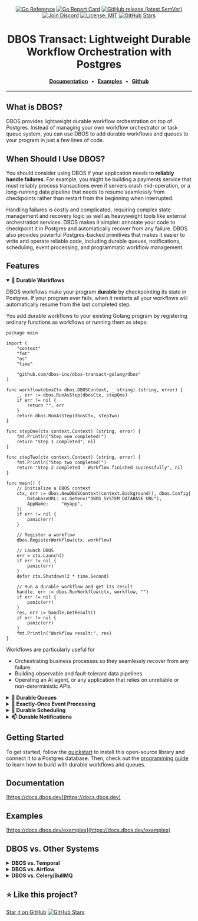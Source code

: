 <div align="center">

[![Go Reference](https://pkg.go.dev/badge/github.com/dbos-inc/dbos-transact-golang.svg)](https://pkg.go.dev/github.com/dbos-inc/dbos-transact-golang)
[![Go Report Card](https://goreportcard.com/badge/github.com/dbos-inc/dbos-transact-golang)](https://goreportcard.com/report/github.com/dbos-inc/dbos-transact-golang)
[![GitHub release (latest SemVer)](https://img.shields.io/github/v/release/dbos-inc/dbos-transact-golang?sort=semver)](https://github.com/dbos-inc/dbos-transact-golang/releases)
[![Join Discord](https://img.shields.io/badge/Discord-Join%20Chat-5865F2?logo=discord&logoColor=white)](https://discord.com/invite/jsmC6pXGgX)
[![License: MIT](https://img.shields.io/badge/License-MIT-yellow.svg)](LICENSE)
[![GitHub Stars](https://img.shields.io/github/stars/dbos-inc/dbos-transact-golang?style=social)](https://github.com/dbos-inc/dbos-transact-golang)


# DBOS Transact: Lightweight Durable Workflow Orchestration with Postgres

#### [Documentation](https://docs.dbos.dev/) &nbsp;&nbsp;•&nbsp;&nbsp;  [Examples](https://docs.dbos.dev/examples) &nbsp;&nbsp;•&nbsp;&nbsp; [Github](https://github.com/dbos-inc)
</div>

---

## What is DBOS?

DBOS provides lightweight durable workflow orchestration on top of Postgres. Instead of managing your own workflow orchestrator or task queue system, you can use DBOS to add durable workflows and queues to your program in just a few lines of code.


## When Should I Use DBOS?

You should consider using DBOS if your application needs to **reliably handle failures**.
For example, you might be building a payments service that must reliably process transactions even if servers crash mid-operation, or a long-running data pipeline that needs to resume seamlessly from checkpoints rather than restart from the beginning when interrupted.

Handling failures is costly and complicated, requiring complex state management and recovery logic as well as heavyweight tools like external orchestration services.
DBOS makes it simpler: annotate your code to checkpoint it in Postgres and automatically recover from any failure.
DBOS also provides powerful Postgres-backed primitives that makes it easier to write and operate reliable code, including durable queues, notifications, scheduling, event processing, and programmatic workflow management.


## Features
<details open><summary><strong>💾 Durable Workflows</strong></summary>
 
DBOS workflows make your program **durable** by checkpointing its state in Postgres.
If your program ever fails, when it restarts all your workflows will automatically resume from the last completed step.

You add durable workflows to your existing Golang program by registering ordinary functions as workflows or running them as steps:

```golang
package main

import (
    "context"
    "fmt"
    "os"
    "time"

    "github.com/dbos-inc/dbos-transact-golang/dbos"
)

func workflow(dbosCtx dbos.DBOSContext, _ string) (string, error) {
    _, err := dbos.RunAsStep(dbosCtx, stepOne)
    if err != nil {
        return "", err
    }
    return dbos.RunAsStep(dbosCtx, stepTwo)
}

func stepOne(ctx context.Context) (string, error) {
    fmt.Println("Step one completed!")
    return "Step 1 completed", nil
}

func stepTwo(ctx context.Context) (string, error) {
    fmt.Println("Step two completed!")
    return "Step 2 completed - Workflow finished successfully", nil
}

func main() {
    // Initialize a DBOS context
    ctx, err := dbos.NewDBOSContext(context.Background(), dbos.Config{
        DatabaseURL: os.Getenv("DBOS_SYSTEM_DATABASE_URL"),
        AppName:     "myapp",
    })
    if err != nil {
        panic(err)
    }

    // Register a workflow
    dbos.RegisterWorkflow(ctx, workflow)

    // Launch DBOS
    err = ctx.Launch()
    if err != nil {
        panic(err)
    }
    defer ctx.Shutdown(2 * time.Second)

    // Run a durable workflow and get its result
    handle, err := dbos.RunWorkflow(ctx, workflow, "")
    if err != nil {
        panic(err)
    }
    res, err := handle.GetResult()
    if err != nil {
        panic(err)
    }
    fmt.Println("Workflow result:", res)
}
```


Workflows are particularly useful for 

- Orchestrating business processes so they seamlessly recover from any failure.
- Building observable and fault-tolerant data pipelines.
- Operating an AI agent, or any application that relies on unreliable or non-deterministic APIs.

</details>

<details><summary><strong>📒 Durable Queues</strong></summary>

####

DBOS queues help you **durably** run tasks in the background.
When you enqueue a workflow, one of your processes will pick it up for execution.
DBOS manages the execution of your tasks: it guarantees that tasks complete, and that their callers get their results without needing to resubmit them, even if your application is interrupted.

Queues also provide flow control, so you can limit the concurrency of your tasks on a per-queue or per-process basis.
You can also set timeouts for tasks, rate limit how often queued tasks are executed, deduplicate tasks, or prioritize tasks.

You can add queues to your workflows in just a couple lines of code.
They don't require a separate queueing service or message broker&mdash;just Postgres.

```golang
package main

import (
    "context"
    "fmt"
    "os"
    "time"

    "github.com/dbos-inc/dbos-transact-golang/dbos"
)

func task(ctx dbos.DBOSContext, i int) (int, error) {
    dbos.Sleep(ctx, 5*time.Second)
    fmt.Printf("Task %d completed\n", i)
    return i, nil
}

func main() {
    // Initialize a DBOS context
    ctx, err := dbos.NewDBOSContext(context.Background(), dbos.Config{
        DatabaseURL: os.Getenv("DBOS_SYSTEM_DATABASE_URL"),
        AppName:     "myapp",
    })
    if err != nil {
        panic(err)
    }

    // Register the workflow and create a durable queue
    dbos.RegisterWorkflow(ctx, task)
    queue := dbos.NewWorkflowQueue(ctx, "queue")

    // Launch DBOS
    err = ctx.Launch()
    if err != nil {
        panic(err)
    }
    defer ctx.Shutdown(2 * time.Second)

    // Enqueue tasks and gather results
    fmt.Println("Enqueuing workflows")
    handles := make([]dbos.WorkflowHandle[int], 10)
    for i := range 10 {
        handle, err := dbos.RunWorkflow(ctx, task, i, dbos.WithQueue(queue.Name))
        if err != nil {
            panic(fmt.Sprintf("failed to enqueue step %d: %v", i, err))
        }
        handles[i] = handle
    }
    results := make([]int, 10)
    for i, handle := range handles {
        result, err := handle.GetResult()
        if err != nil {
            panic(fmt.Sprintf("failed to get result for step %d: %v", i, err))
        }
        results[i] = result
    }
    fmt.Printf("Successfully completed %d steps\n", len(results))
}
```
</details>

<details><summary><strong>🎫 Exactly-Once Event Processing</strong></summary>

####

Use DBOS to build reliable webhooks, event listeners, or Kafka consumers by starting a workflow exactly-once in response to an event.
Acknowledge the event immediately while reliably processing it in the background.

For example:

```golang
_, err := dbos.RunWorkflow(ctx, task, i, dbos.WithWorkflowID(exactlyOnceEventID))
```
</details>

<details><summary><strong>📅 Durable Scheduling</strong></summary>

####

Schedule workflows using cron syntax, or use durable sleep to pause workflows for as long as you like (even days or weeks) before executing.

```golang
dbos.RegisterWorkflow(dbosCtx, func(ctx dbos.DBOSContext, scheduledTime time.Time) (string, error) {
    return fmt.Sprintf("Workflow executed at %s", scheduledTime), nil
}, dbos.WithSchedule("* * * * * *")) // Every second
```

You can add a durable sleep to any workflow with a single line of code.
It stores its wakeup time in Postgres so the workflow sleeps through any interruption or restart, then always resumes on schedule.

```golang
func workflow(ctx dbos.DBOSContext, duration time.Duration) (string, error) {
    dbos.Sleep(ctx, duration)
    return fmt.Sprintf("Workflow slept for %s", duration), nil
}

handle, err := dbos.RunWorkflow(dbosCtx, workflow, time.Second*5)
_, err = handle.GetResult()
```

</details>

<details><summary><strong>📫 Durable Notifications</strong></summary>

####

Pause your workflow executions until a notification is received, or emit events from your workflow to send progress updates to external clients.
All notifications are stored in Postgres, so they can be sent and received with exactly-once semantics.
Set durable timeouts when waiting for events, so you can wait for as long as you like (even days or weeks) through interruptions or restarts, then resume once a notification arrives or the timeout is reached.

For example, build a reliable billing workflow that durably waits for a notification from a payments service, processing it exactly-once:

```golang
func sendWorkflow(ctx dbos.DBOSContext, message string) (string, error) {
    err := dbos.Send(ctx, "receiverID", message, "topic")
    return "sent", err
}

func receiveWorkflow(ctx dbos.DBOSContext, topic string) (string, error) {
    return dbos.Recv[string](ctx, topic, 48 * time.Hour)
}

// Start a receiver in the background
recvHandle, err := dbos.RunWorkflow(dbosCtx, receiveWorkflow, "topic", dbos.WithWorkflowID("receiverID"))

// Send a message
sendHandle, err := dbos.RunWorkflow(dbosCtx, sendWorkflow, "hola!")
_, err = sendHandle.GetResult()

// Eventually get the response
recvResult, err := recvHandle.GetResult()
```

</details>

## Getting Started

To get started, follow the [quickstart](https://docs.dbos.dev/quickstart) to install this open-source library and connect it to a Postgres database.
Then, check out the [programming guide](https://docs.dbos.dev/python/programming-guide) to learn how to build with durable workflows and queues.

## Documentation

[https://docs.dbos.dev](https://docs.dbos.dev)

## Examples

[https://docs.dbos.dev/examples](https://docs.dbos.dev/examples)

## DBOS vs. Other Systems

<details><summary><strong>DBOS vs. Temporal</strong></summary>

####

Both DBOS and Temporal provide durable execution, but DBOS is implemented in a lightweight Postgres-backed library whereas Temporal is implemented in an externally orchestrated server.

You can add DBOS to your program by installing this open-source library, connecting it to Postgres, and annotating workflows and steps.
By contrast, to add Temporal to your program, you must rearchitect your program to move your workflows and steps (activities) to a Temporal worker, configure a Temporal server to orchestrate those workflows, and access your workflows only through a Temporal client.
[This blog post](https://www.dbos.dev/blog/durable-execution-coding-comparison) makes the comparison in more detail.

**When to use DBOS:** You need to add durable workflows to your applications with minimal rearchitecting, or you are using Postgres.

**When to use Temporal:** You don't want to add Postgres to your stack, or you need a language DBOS doesn't support yet.

</details>

<details><summary><strong>DBOS vs. Airflow</strong></summary>

####

DBOS and Airflow both provide workflow abstractions.
Airflow is targeted at data science use cases, providing many out-of-the-box connectors but requiring workflows be written as explicit DAGs and externally orchestrating them from an Airflow cluster.
Airflow is designed for batch operations and does not provide good performance for streaming or real-time use cases.
DBOS is general-purpose, but is often used for data pipelines, allowing developers to write workflows as code and requiring no infrastructure except Postgres.

**When to use DBOS:** You need the flexibility of writing workflows as code, or you need higher performance than Airflow is capable of (particularly for streaming or real-time use cases).

**When to use Airflow:** You need Airflow's ecosystem of connectors.

</details>

<details><summary><strong>DBOS vs. Celery/BullMQ</strong></summary>

####

DBOS provides a similar queue abstraction to dedicated queueing systems like Celery or BullMQ: you can declare queues, submit tasks to them, and control their flow with concurrency limits, rate limits, timeouts, prioritization, etc.
However, DBOS queues are **durable and Postgres-backed** and integrate with durable workflows.
For example, in DBOS you can write a durable workflow that enqueues a thousand tasks and waits for their results.
DBOS checkpoints the workflow and each of its tasks in Postgres, guaranteeing that even if failures or interruptions occur, the tasks will complete and the workflow will collect their results.
By contrast, Celery/BullMQ are Redis-backed and don't provide workflows, so they provide fewer guarantees but better performance.

**When to use DBOS:** You need the reliability of enqueueing tasks from durable workflows.

**When to use Celery/BullMQ**: You don't need durability, or you need very high throughput beyond what your Postgres server can support.
</details>

## ⭐️ Like this project?
[Star it on GitHub](https://github.com/dbos-inc/dbos-transact-golang)
[![GitHub Stars](https://img.shields.io/github/stars/dbos-inc/dbos-transact-golang?style=social)](https://github.com/dbos-inc/dbos-transact-golang)